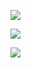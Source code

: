 
[<img src="https://nicholaskrause.github.io/Certifications/img/google_adwords_certified.svg?raw=true" target="_blank">](https://www.google.com/partners/#i_profile;idtf=109020333178045359296)

[<img src="https://nicholaskrause.github.io/Certifications/img/notary_public.svg?raw=true" target="_blank">](http://www.ilsos.gov/notary/index.jsp)

[<img src="https://nicholaskrause.github.io/Certifications/img/notary_public.png" target="_blank">](http://www.ilsos.gov/notary/index.jsp)

